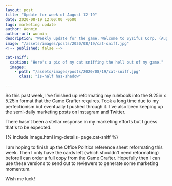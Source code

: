 ```yaml
---
layout: post
title: "Update for week of August 12-19"
date: 2020-08-19 12:00:00 -0500
tags: marketing update
author: Wonmin
author-url: wonmin
description: "Weekly update for the game, Welcome to Sysifus Corp. (August 12-19)"
image: "/assets/images/posts/2020/08/19/cat-sniff.jpg"
<!-- published: false -->

cat-sniff:
  caption: "Here's a pic of my cat sniffing the hell out of my game."
  images:
    - path: "/assets/images/posts/2020/08/19/cat-sniff.jpg"
      class: "is-half has-shadow"

---
```


So this past week, I've finished up reformating my rulebook into the 8.25in x 5.25in format that the Game Crafter requires. Took a long time due to my perfectionism but eventually I pushed through it. I've also been keeping up the semi-daily marketing posts on Instagram and Twitter.

There hasn't been a stellar response in my marketing efforts but I guess that's to be expected.

{% include image.html img-details=page.cat-sniff %}

I am hoping to finish up the Office Politics reference sheet reformating this week. Then I only have the cards left (which shouldn't need reformating) before I can order a full copy from the Game Crafter. Hopefully then I can use these versions to send out to reviewers to generate some marketing momentum.

Wish me luck!
